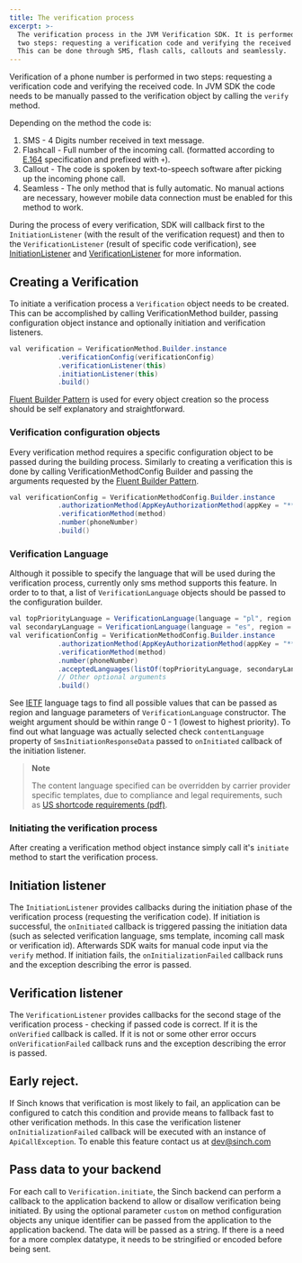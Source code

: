 ```yaml
---
title: The verification process
excerpt: >-
  The verification process in the JVM Verification SDK. It is performed in
  two steps: requesting a verification code and verifying the received code.
  This can be done through SMS, flash calls, callouts and seamlessly.
---
```

Verification of a phone number is performed in two steps: requesting a verification code and verifying the received code.
In JVM SDK the code needs to be manually passed to the verification object by calling the `verify` method.

Depending on the method the code is:

1. SMS - 4 Digits number received in text message.
2. Flashcall - Full number of the incoming call. (formatted according to [E.164](http://en.wikipedia.org/wiki/E.164) specification and prefixed with `+`).
3. Callout - The code is spoken by text-to-speech software after picking up the incoming phone call.
4. Seamless - The only method that is fully automatic. No manual actions are necessary, however mobile data connection must be enabled for this method to work.

During the process of every verification, SDK will callback first to the `InitiationListener` (with the result of the verification request) and then to the `VerificationListener` (result of specific code verification), see [InitiationListener](#initiation-listener) and [VerificationListener](#verification-listener) for more information.

## Creating a Verification

To initiate a verification process a `Verification` object needs to be created. This can be accomplished by calling VerificationMethod builder, passing configuration object instance and optionally initiation and verification listeners.

```java
val verification = VerificationMethod.Builder.instance
            .verificationConfig(verificationConfig)
            .verificationListener(this)
            .initiationListener(this)
            .build()
```

[Fluent Builder Pattern](https://dzone.com/articles/fluent-builder-pattern) is used for every object creation so the process should be self explanatory and straightforward.

### Verification configuration objects

Every verification method requires a specific configuration object to be passed during the building process. Similarly to creating a verification this is done by calling VerificationMethodConfig Builder and passing the arguments requested by the [Fluent Builder Pattern](https://dzone.com/articles/fluent-builder-pattern).

```java
val verificationConfig = VerificationMethodConfig.Builder.instance
            .authorizationMethod(AppKeyAuthorizationMethod(appKey = "***"))
            .verificationMethod(method)
            .number(phoneNumber)
            .build()
```

### Verification Language
Although it possible to specify the language that will be used during the verification process, currently only sms method supports this feature. In order to to that, a list of `VerificationLanguage` objects should be passed to the configuration builder.

```java
val topPriorityLanguage = VerificationLanguage(language = "pl", region = "PL", weight = 1)
val secondaryLanguage = VerificationLanguage(language = "es", region = "ES", weight = 0.33)
val verificationConfig = VerificationMethodConfig.Builder.instance
            .authorizationMethod(AppKeyAuthorizationMethod(appKey = "***"))
            .verificationMethod(method)
            .number(phoneNumber)
            .acceptedLanguages(listOf(topPriorityLanguage, secondaryLanguage))
            // Other optional arguments
            .build()
```


See [IETF](https://tools.ietf.org/html/rfc3282) language tags to find all possible values that can be passed as region and language parameters of `VerificationLanguage` constructor. The weight argument should be within range 0 - 1 (lowest to highest priority). To find out what language was actually selected check `contentLanguage` property of `SmsInitiationResponseData` passed to `onInitiated` callback of the initiation listener.

> **Note**    
>
> The content language specified can be overridden by carrier provider specific templates, due to compliance and legal requirements, such as [US shortcode requirements (pdf)](https://www.wmcglobal.com/storage/us_resources/ctia-short-code-monitoring-handbook-current-Short-Code-Monitoring-Handbook-v1.7.pdf).

### Initiating the verification process

After creating a verification method object instance simply call it's `initiate` method to start the verification process.

## Initiation listener

The `InitiationListener` provides callbacks during the initiation phase of the verification process (requesting the verification code). If initiation is successful, the `onInitiated` callback is triggered passing the initiation data (such as selected verification language, sms template, incoming call mask or verification id).
Afterwards SDK waits for manual code input via the `verify` method.
If initiation fails, the `onInitializationFailed` callback runs and the exception describing the error is passed.

## Verification listener

The `VerificationListener` provides callbacks for the second stage of the verification process - checking if passed code is correct. If it is the `onVerified` callback is called. If it is not or some other error occurs `onVerificationFailed` callback runs and the exception describing the error is passed.


## Early reject.

If Sinch knows that verification is most likely to fail, an application can be configured to catch this condition and provide means to fallback fast to other verification methods. In this case the verification listener `onInitializationFailed` callback will be executed with an instance of `ApiCallException`. To enable this feature contact us at <dev@sinch.com>

## Pass data to your backend

For each call to `Verification.initiate`, the Sinch backend can perform a callback to the application backend to allow or disallow verification being initiated. By using the optional parameter `custom` on method configuration objects any unique identifier can be passed from the application to the application backend. The data will be passed as a string. If there is a need for a more complex datatype, it needs to be stringified or encoded before being sent.
